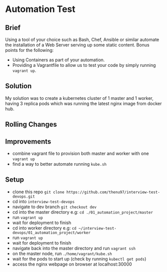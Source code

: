 # Automation Test

## Brief
Using a tool of your choice such as Bash, Chef, Ansible or similar automate the installation of a Web Server serving up some static content. Bonus points for the following:

* Using Containers as part of your automation.
* Providing a Vagrantfile to allow us to test your code by simply running `vagrant up`.

## Solution
My solution was to create a kubernetes cluster of 1 master and 1 worker, having 3 replica pods which was running the latest nginx image from docker hub. 

## Rolling Changes


## Improvements
+ combine vagrant file to provision both master and worker with one `vagrant up`
+ find a way to better automate running `kube.sh`

## Setup
+ clone this repo `git clone https://github.com/thenu97/interview-test-devops.git`
+ cd into `interview-test-devops`
+ navigate to dev branch `git checkout dev`
+ cd into the master directory e.g: `cd ./01_automation_project/master`
+ run `vagrant up` 
+ wait for deployment to finish
+ cd into worker directory e.g: `cd ~/interview-test-devops/01_automation_project/worker`
+ run `vagrant up` 
+ wait for deployment to finish
+ navigate back into the master directory and run `vagrant ssh`
+ on the master node, run `./home/vagrant/kube.sh`
+ wait for the pods to start up (check by running `kubectl get pods`)
+ access the nginx webpage on browser at localhost:30000


